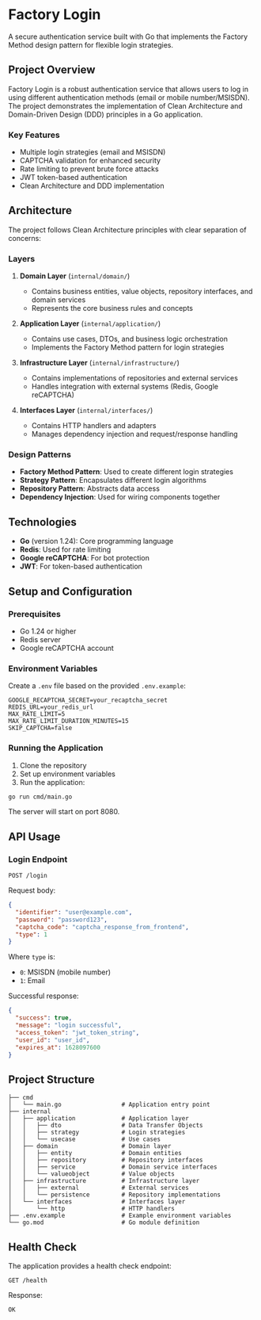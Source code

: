 # Factory Login

A secure authentication service built with Go that implements the Factory Method design pattern for flexible login strategies.

## Project Overview

Factory Login is a robust authentication service that allows users to log in using different authentication methods (email or mobile number/MSISDN). The project demonstrates the implementation of Clean Architecture and Domain-Driven Design (DDD) principles in a Go application.

### Key Features

- Multiple login strategies (email and MSISDN)
- CAPTCHA validation for enhanced security
- Rate limiting to prevent brute force attacks
- JWT token-based authentication
- Clean Architecture and DDD implementation

## Architecture

The project follows Clean Architecture principles with clear separation of concerns:

### Layers

1. **Domain Layer** (`internal/domain/`)
   - Contains business entities, value objects, repository interfaces, and domain services
   - Represents the core business rules and concepts

2. **Application Layer** (`internal/application/`)
   - Contains use cases, DTOs, and business logic orchestration
   - Implements the Factory Method pattern for login strategies

3. **Infrastructure Layer** (`internal/infrastructure/`)
   - Contains implementations of repositories and external services
   - Handles integration with external systems (Redis, Google reCAPTCHA)

4. **Interfaces Layer** (`internal/interfaces/`)
   - Contains HTTP handlers and adapters
   - Manages dependency injection and request/response handling

### Design Patterns

- **Factory Method Pattern**: Used to create different login strategies
- **Strategy Pattern**: Encapsulates different login algorithms
- **Repository Pattern**: Abstracts data access
- **Dependency Injection**: Used for wiring components together

## Technologies

- **Go** (version 1.24): Core programming language
- **Redis**: Used for rate limiting
- **Google reCAPTCHA**: For bot protection
- **JWT**: For token-based authentication

## Setup and Configuration

### Prerequisites

- Go 1.24 or higher
- Redis server
- Google reCAPTCHA account

### Environment Variables

Create a `.env` file based on the provided `.env.example`:

```
GOOGLE_RECAPTCHA_SECRET=your_recaptcha_secret
REDIS_URL=your_redis_url
MAX_RATE_LIMIT=5
MAX_RATE_LIMIT_DURATION_MINUTES=15
SKIP_CAPTCHA=false
```

### Running the Application

1. Clone the repository
2. Set up environment variables
3. Run the application:

```bash
go run cmd/main.go
```

The server will start on port 8080.

## API Usage

### Login Endpoint

```
POST /login
```

Request body:
```json
{
  "identifier": "user@example.com",
  "password": "password123",
  "captcha_code": "captcha_response_from_frontend",
  "type": 1
}
```

Where `type` is:
- `0`: MSISDN (mobile number)
- `1`: Email

Successful response:
```json
{
  "success": true,
  "message": "login successful",
  "access_token": "jwt_token_string",
  "user_id": "user_id",
  "expires_at": 1628097600
}
```

## Project Structure

```
├── cmd
│   └── main.go                 # Application entry point
├── internal
│   ├── application             # Application layer
│   │   ├── dto                 # Data Transfer Objects
│   │   ├── strategy            # Login strategies
│   │   └── usecase             # Use cases
│   ├── domain                  # Domain layer
│   │   ├── entity              # Domain entities
│   │   ├── repository          # Repository interfaces
│   │   ├── service             # Domain service interfaces
│   │   └── valueobject         # Value objects
│   ├── infrastructure          # Infrastructure layer
│   │   ├── external            # External services
│   │   └── persistence         # Repository implementations
│   └── interfaces              # Interfaces layer
│       └── http                # HTTP handlers
├── .env.example                # Example environment variables
└── go.mod                      # Go module definition
```

## Health Check

The application provides a health check endpoint:

```
GET /health
```

Response:
```
OK
```